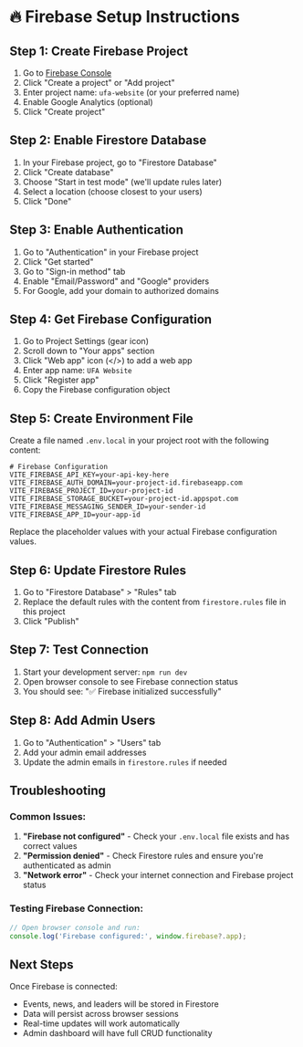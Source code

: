 # 🔥 Firebase Setup Instructions

## Step 1: Create Firebase Project

1. Go to [Firebase Console](https://console.firebase.google.com/)
2. Click "Create a project" or "Add project"
3. Enter project name: `ufa-website` (or your preferred name)
4. Enable Google Analytics (optional)
5. Click "Create project"

## Step 2: Enable Firestore Database

1. In your Firebase project, go to "Firestore Database"
2. Click "Create database"
3. Choose "Start in test mode" (we'll update rules later)
4. Select a location (choose closest to your users)
5. Click "Done"

## Step 3: Enable Authentication

1. Go to "Authentication" in your Firebase project
2. Click "Get started"
3. Go to "Sign-in method" tab
4. Enable "Email/Password" and "Google" providers
5. For Google, add your domain to authorized domains

## Step 4: Get Firebase Configuration

1. Go to Project Settings (gear icon)
2. Scroll down to "Your apps" section
3. Click "Web app" icon (</>) to add a web app
4. Enter app name: `UFA Website`
5. Click "Register app"
6. Copy the Firebase configuration object

## Step 5: Create Environment File

Create a file named `.env.local` in your project root with the following content:

```env
# Firebase Configuration
VITE_FIREBASE_API_KEY=your-api-key-here
VITE_FIREBASE_AUTH_DOMAIN=your-project-id.firebaseapp.com
VITE_FIREBASE_PROJECT_ID=your-project-id
VITE_FIREBASE_STORAGE_BUCKET=your-project-id.appspot.com
VITE_FIREBASE_MESSAGING_SENDER_ID=your-sender-id
VITE_FIREBASE_APP_ID=your-app-id
```

Replace the placeholder values with your actual Firebase configuration values.

## Step 6: Update Firestore Rules

1. Go to "Firestore Database" > "Rules" tab
2. Replace the default rules with the content from `firestore.rules` file in this project
3. Click "Publish"

## Step 7: Test Connection

1. Start your development server: `npm run dev`
2. Open browser console to see Firebase connection status
3. You should see: "✅ Firebase initialized successfully"

## Step 8: Add Admin Users

1. Go to "Authentication" > "Users" tab
2. Add your admin email addresses
3. Update the admin emails in `firestore.rules` if needed

## Troubleshooting

### Common Issues:

1. **"Firebase not configured"** - Check your `.env.local` file exists and has correct values
2. **"Permission denied"** - Check Firestore rules and ensure you're authenticated as admin
3. **"Network error"** - Check your internet connection and Firebase project status

### Testing Firebase Connection:

```javascript
// Open browser console and run:
console.log('Firebase configured:', window.firebase?.app);
```

## Next Steps

Once Firebase is connected:
- Events, news, and leaders will be stored in Firestore
- Data will persist across browser sessions
- Real-time updates will work automatically
- Admin dashboard will have full CRUD functionality

